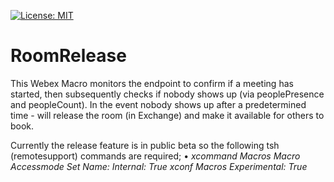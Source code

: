 [![License: MIT](https://img.shields.io/badge/License-MIT-blue.svg)](https://opensource.org/licenses/MIT)
# RoomRelease
This Webex Macro monitors the endpoint to confirm if a meeting has started, then subsequently checks if nobody shows up (via peoplePresence and peopleCount). In the event nobody shows up after a predetermined time - will release the room (in Exchange) and make it available for others to book.

Currently the release feature is in public beta so the following tsh (remotesupport) commands are required;
• <i>xcommand Macros Macro Accessmode Set Name: <name-of-macro> Internal: True</i>
  <i>xconf Macros Experimental: True</i>
